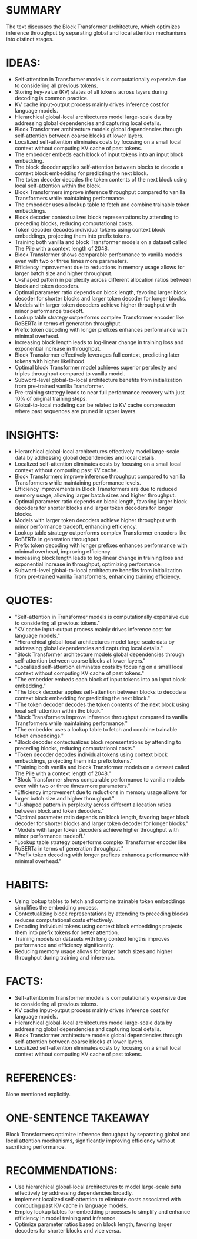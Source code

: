 # SUMMARY
The text discusses the Block Transformer architecture, which optimizes inference throughput by separating global and local attention mechanisms into distinct stages. 

# IDEAS:
- Self-attention in Transformer models is computationally expensive due to considering all previous tokens.
- Storing key-value (KV) states of all tokens across layers during decoding is common practice.
- KV cache input-output process mainly drives inference cost for language models.
- Hierarchical global-local architectures model large-scale data by addressing global dependencies and capturing local details.
- Block Transformer architecture models global dependencies through self-attention between coarse blocks at lower layers.
- Localized self-attention eliminates costs by focusing on a small local context without computing KV cache of past tokens.
- The embedder embeds each block of input tokens into an input block embedding.
- The block decoder applies self-attention between blocks to decode a context block embedding for predicting the next block.
- The token decoder decodes the token contents of the next block using local self-attention within the block.
- Block Transformers improve inference throughput compared to vanilla Transformers while maintaining performance.
- The embedder uses a lookup table to fetch and combine trainable token embeddings.
- Block decoder contextualizes block representations by attending to preceding blocks, reducing computational costs.
- Token decoder decodes individual tokens using context block embeddings, projecting them into prefix tokens.
- Training both vanilla and block Transformer models on a dataset called The Pile with a context length of 2048.
- Block Transformer shows comparable performance to vanilla models even with two or three times more parameters.
- Efficiency improvement due to reductions in memory usage allows for larger batch size and higher throughput.
- U-shaped pattern in perplexity across different allocation ratios between block and token decoders.
- Optimal parameter ratio depends on block length, favoring larger block decoder for shorter blocks and larger token decoder for longer blocks.
- Models with larger token decoders achieve higher throughput with minor performance tradeoff.
- Lookup table strategy outperforms complex Transformer encoder like RoBERTa in terms of generation throughput.
- Prefix token decoding with longer prefixes enhances performance with minimal overhead.
- Increasing block length leads to log-linear change in training loss and exponential increase in throughput.
- Block Transformer effectively leverages full context, predicting later tokens with higher likelihood.
- Optimal block Transformer model achieves superior perplexity and triples throughput compared to vanilla model.
- Subword-level global-to-local architecture benefits from initialization from pre-trained vanilla Transformer.
- Pre-training strategy leads to near full performance recovery with just 10% of original training steps.
- Global-to-local modeling can be related to KV cache compression where past sequences are pruned in upper layers.

# INSIGHTS:
- Hierarchical global-local architectures effectively model large-scale data by addressing global dependencies and local details.
- Localized self-attention eliminates costs by focusing on a small local context without computing past KV cache.
- Block Transformers improve inference throughput compared to vanilla Transformers while maintaining performance levels.
- Efficiency improvements in Block Transformers are due to reduced memory usage, allowing larger batch sizes and higher throughput.
- Optimal parameter ratio depends on block length, favoring larger block decoders for shorter blocks and larger token decoders for longer blocks.
- Models with larger token decoders achieve higher throughput with minor performance tradeoff, enhancing efficiency.
- Lookup table strategy outperforms complex Transformer encoders like RoBERTa in generation throughput.
- Prefix token decoding with longer prefixes enhances performance with minimal overhead, improving efficiency.
- Increasing block length leads to log-linear change in training loss and exponential increase in throughput, optimizing performance.
- Subword-level global-to-local architecture benefits from initialization from pre-trained vanilla Transformers, enhancing training efficiency.

# QUOTES:
- "Self-attention in Transformer models is computationally expensive due to considering all previous tokens."
- "KV cache input-output process mainly drives inference cost for language models."
- "Hierarchical global-local architectures model large-scale data by addressing global dependencies and capturing local details."
- "Block Transformer architecture models global dependencies through self-attention between coarse blocks at lower layers."
- "Localized self-attention eliminates costs by focusing on a small local context without computing KV cache of past tokens."
- "The embedder embeds each block of input tokens into an input block embedding."
- "The block decoder applies self-attention between blocks to decode a context block embedding for predicting the next block."
- "The token decoder decodes the token contents of the next block using local self-attention within the block."
- "Block Transformers improve inference throughput compared to vanilla Transformers while maintaining performance."
- "The embedder uses a lookup table to fetch and combine trainable token embeddings."
- "Block decoder contextualizes block representations by attending to preceding blocks, reducing computational costs."
- "Token decoder decodes individual tokens using context block embeddings, projecting them into prefix tokens."
- "Training both vanilla and block Transformer models on a dataset called The Pile with a context length of 2048."
- "Block Transformer shows comparable performance to vanilla models even with two or three times more parameters."
- "Efficiency improvement due to reductions in memory usage allows for larger batch size and higher throughput."
- "U-shaped pattern in perplexity across different allocation ratios between block and token decoders."
- "Optimal parameter ratio depends on block length, favoring larger block decoder for shorter blocks and larger token decoder for longer blocks."
- "Models with larger token decoders achieve higher throughput with minor performance tradeoff."
- "Lookup table strategy outperforms complex Transformer encoder like RoBERTa in terms of generation throughput."
- "Prefix token decoding with longer prefixes enhances performance with minimal overhead."

# HABITS:
- Using lookup tables to fetch and combine trainable token embeddings simplifies the embedding process.
- Contextualizing block representations by attending to preceding blocks reduces computational costs effectively.
- Decoding individual tokens using context block embeddings projects them into prefix tokens for better attention.
- Training models on datasets with long context lengths improves performance and efficiency significantly.
- Reducing memory usage allows for larger batch sizes and higher throughput during training and inference.

# FACTS:
- Self-attention in Transformer models is computationally expensive due to considering all previous tokens.
- KV cache input-output process mainly drives inference cost for language models.
- Hierarchical global-local architectures model large-scale data by addressing global dependencies and capturing local details.
- Block Transformer architecture models global dependencies through self-attention between coarse blocks at lower layers.
- Localized self-attention eliminates costs by focusing on a small local context without computing KV cache of past tokens.

# REFERENCES:
None mentioned explicitly.

# ONE-SENTENCE TAKEAWAY
Block Transformers optimize inference throughput by separating global and local attention mechanisms, significantly improving efficiency without sacrificing performance.

# RECOMMENDATIONS:
- Use hierarchical global-local architectures to model large-scale data effectively by addressing dependencies broadly.
- Implement localized self-attention to eliminate costs associated with computing past KV cache in language models.
- Employ lookup tables for embedding processes to simplify and enhance efficiency in model training and inference.
- Optimize parameter ratios based on block length, favoring larger decoders for shorter blocks and vice versa.